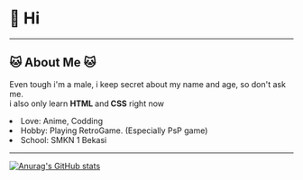 <!DOCTYPE html>

<html>
<head>
		<meta http-equiv="CONTENT-TYPE" content="text/html; charset=UTF-8">
</head>
<body>
		<h1>
				👋 Hi
		</h1> <hr>
		<h2>
				🐱 About Me 🐱
		</h2>
		<p>
			Even tough i'm a male, 	i keep secret about my name and age, so don't ask me. <br>
				i also only learn <strong>HTML </strong>and<strong> CSS</strong> right now
				<li>Love: Anime, Codding</li>
				<li>Hobby: Playing RetroGame. (Especially PsP game)</li>
				<li>School: SMKN 1 Bekasi</li>
		</p> <hr>
		
</body>
</html>

[![Anurag's GitHub stats](https://github-readme-stats.vercel.app/apiYura-Yorces=anuraghazra)](https://github.com/anuraghazra/github-readme-stats)
